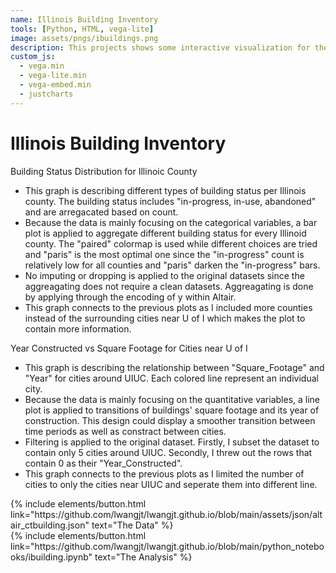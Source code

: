 ```yaml
---
name: Illinois Building Inventory
tools: [Python, HTML, vega-lite]
image: assets/pngs/ibuildings.png
description: This projects shows some interactive visualization for the Illinois Buildings Inventory dataset.
custom_js:
  - vega.min
  - vega-lite.min
  - vega-embed.min
  - justcharts
--- 
```



# Illinois Building Inventory

Building Status Distribution for Illinoic County

<vegachart schema-url="{{ site.baseurl }}/assets/json/altair_ctbuilding.json" style="width: 100%"></vegachart>

* This graph is describing different types of building status per Illinois county. The building status includes "in-progress, in-use, abandoned" and are arregacated based on count. 
* Because the data is mainly focusing on the categorical variables, a bar plot is applied to aggregate different building status for every Illinoid county. The "paired" colormap is used while different choices are tried and "paris" is the most optimal one since the "in-progress" count is relatively low for all counties and "paris" darken the "in-progress" bars. 
* No imputing or dropping is applied to the original datasets since the aggreagating does not require a clean datasets. Aggreagating is done by applying through the encoding of y within Altair.
* This graph connects to the previous plots as I included more counties instead of the surrounding cities near U of I which makes the plot to contain more information.


Year Constructed vs Square Footage for Cities near U of I

<vegachart schema-url="{{ site.baseurl }}/assets/json/altair_ctsqft.json" style="width: 100%"></vegachart>

* This graph is describing the relationship between "Square_Footage" and "Year" for  cities around UIUC. Each colored line represent an individual city.
* Because the data is mainly focusing on the quantitative variables, a line plot is applied to transitions of buildings' square footage and its year of construction. This design could display a smoother transition between time periods as well as constract between cities.
* Filtering is applied to the original dataset. Firstly, I subset the dataset to contain only 5 cities around UIUC. Secondly, I threw out the rows that contain 0 as their "Year_Constructed".
* This graph connects to the previous plots as I limited the number of cities to only the cities near UIUC and seperate them into different line. 


<!-- these are written in a combo of html and liquid --> 

<div class="left">
{% include elements/button.html link="https://github.com/lwangjt/lwangjt.github.io/blob/main/assets/json/altair_ctbuilding.json" text="The Data" %}
</div>

<div class="right">
{% include elements/button.html link="https://github.com/lwangjt/lwangjt.github.io/blob/main/python_notebooks/ibuilding.ipynb" text="The Analysis" %}
</div>

